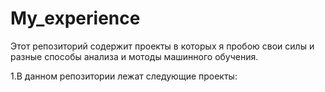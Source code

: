 # My_experience

Этот репозиторий содержит проекты в которых я пробою свои силы и разные способы анализа и мотоды машинного обучения.  

1.В данном репозитории лежат следующие проекты:
